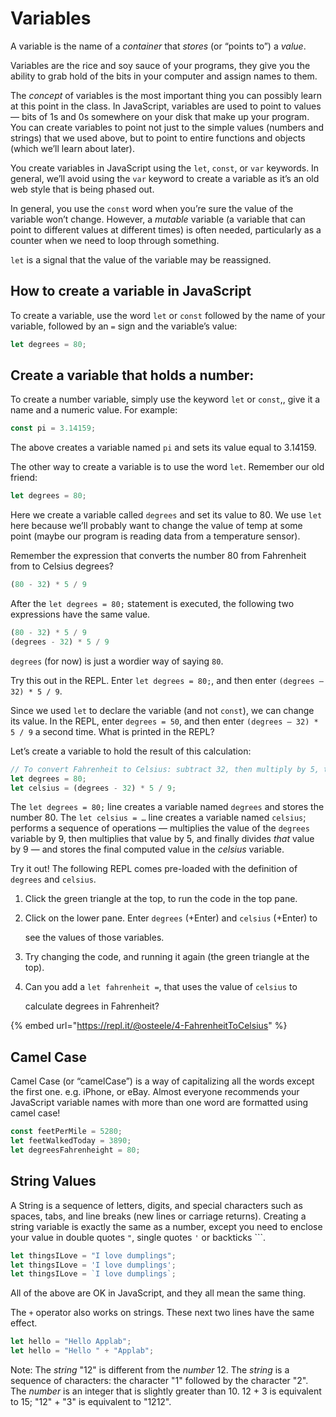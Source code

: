 # Variables

A variable is the name of a _container_ that _stores_ \(or “points to”\) a _value_.

Variables are the rice and soy sauce of your programs, they give you the ability to grab hold of the bits in your computer and assign names to them.

The _concept_ of variables is the most important thing you can possibly learn at this point in the class. In JavaScript, variables are used to point to values — bits of 1s and 0s somewhere on your disk that make up your program. You can create variables to point not just to the simple values \(numbers and strings\) that we used above, but to point to entire functions and objects \(which we’ll learn about later\).

You create variables in JavaScript using the `let`, `const`, or `var` keywords. In general, we’ll avoid using the `var` keyword to create a variable as it’s an old web style that is being phased out.

In general, you use the `const` word when you’re sure the value of the variable won’t change. However, a _mutable_ variable \(a variable that can point to different values at different times\) is often needed, particularly as a counter when we need to loop through something.

`let` is a signal that the value of the variable may be reassigned.

## How to create a variable in JavaScript

To create a variable, use the word `let` or `const` followed by the name of your variable, followed by an `=` sign and the variable’s value:

```javascript
let degrees = 80;
```

## Create a variable that holds a number:

To create a number variable, simply use the keyword `let` or `const`,, give it a name and a numeric value. For example:

```javascript
const pi = 3.14159;
```

The above creates a variable named `pi` and sets its value equal to 3.14159.

The other way to create a variable is to use the word `let`. Remember our old friend:

```javascript
let degrees = 80;
```

Here we create a variable called `degrees` and set its value to 80. We use `let` here because we’ll probably want to change the value of temp at some point \(maybe our program is reading data from a temperature sensor\).

Remember the expression that converts the number 80 from Fahrenheit from to Celsius degrees?

```javascript
(80 - 32) * 5 / 9
```

After the `let degrees = 80;` statement is executed, the following two expressions have the same value.

```javascript
(80 - 32) * 5 / 9
(degrees - 32) * 5 / 9
```

`degrees` \(for now\) is just a wordier way of saying `80`.

Try this out in the REPL. Enter `let degrees = 80;`, and then enter `(degrees — 32) * 5 / 9`.

Since we used `let` to declare the variable \(and not `const`\), we can change its value. In the REPL, enter `degrees = 50`, and then enter `(degrees — 32) * 5 / 9` a second time. What is printed in the REPL?

Let’s create a variable to hold the result of this calculation:

```javascript
// To convert Fahrenheit to Celsius: subtract 32, then multiply by 5, then divide by 9
let degrees = 80;
let celsius = (degrees - 32) * 5 / 9;
```

The `let degrees = 80;` line creates a variable named `degrees` and stores the number 80. The `let celsius = …` line creates a variable named `celsius`; performs a sequence of operations — multiplies the value of the `degrees` variable by 9, then multiplies that value by 5, and finally divides _that_ value by 9 — and stores the final computed value in the _celsius_ variable.

Try it out! The following REPL comes pre-loaded with the definition of `degrees` and `celsius`.

1. Click the green triangle at the top, to run the code in the top pane.
2. Click on the lower pane. Enter `degrees` \(+Enter\) and `celsius` \(+Enter\) to

   see the values of those variables.

3. Try changing the code, and running it again \(the green triangle at the top\).
4. Can you add a `let fahrenheit =`, that uses the value of `celsius` to

   calculate degrees in Fahrenheit?

{% embed url="https://repl.it/@osteele/4-FahrenheitToCelsius" %}

## Camel Case

Camel Case \(or “camelCase”\) is a way of capitalizing all the words except the first one. e.g. iPhone, or eBay. Almost everyone recommends your JavaScript variable names with more than one word are formatted using camel case!

```javascript
const feetPerMile = 5280;
let feetWalkedToday = 3890;
let degreesFahrenheight = 80;
```

## String Values

A String is a sequence of letters, digits, and special characters such as spaces, tabs, and line breaks \(new lines or carriage returns\). Creating a string variable is exactly the same as a number, except you need to enclose your value in double quotes `"`, single quotes `'` or backticks \`\`\`.

```javascript
let thingsILove = "I love dumplings";
let thingsILove = 'I love dumplings';
let thingsILove = `I love dumplings`;
```

All of the above are OK in JavaScript, and they all mean the same thing.

The `+` operator also works on strings. These next two lines have the same effect.

```javascript
let hello = "Hello Applab";
let hello = "Hello " + "Applab";
```

Note: The _string_ "12" is different from the _number_ 12. The _string_ is a sequence of characters: the character "1" followed by the character "2". The _number_ is an integer that is slightly greater than 10. 12 + 3 is equivalent to 15; "12" + "3" is equivalent to "1212".
